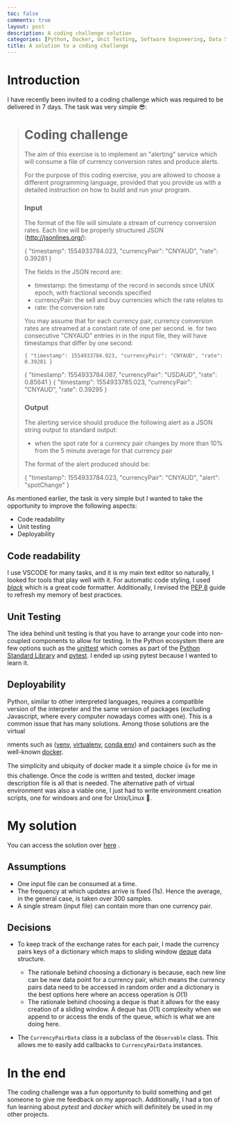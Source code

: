 ```yaml
---
toc: false
comments: true
layout: post
description: A coding challenge solution
categories: [Python, Docker, Unit Testing, Software Engineering, Data Structures, JSON]
title: A solution to a coding challenge
---
```


# Introduction 

I have recently been invited to a coding challenge which was required to be delivered in 7 days. The task was very simple 😎: 



> # Coding challenge
>
> The aim of this exercise is to implement an "alerting" service which will consume a file of currency conversion rates and
> produce alerts.
> 
>For the purpose of this coding exercise, you are allowed to choose a different programming language,
> provided that you provide us with a detailed instruction on how to build and run your program.
> 
> 
>### Input
>
> The format of the file will simulate a stream of currency
>conversion rates. Each line will be properly structured
> JSON (http://jsonlines.org/):
> 
>  { "timestamp": 1554933784.023, "currencyPair": "CNYAUD", "rate": 0.39281 }
>
>    The fields in the JSON record are:
>- timestamp: the timestamp of the record in seconds since UNIX epoch, 
>   with fractional seconds specified
> - currencyPair: the sell and buy currencies which the rate relates to
> - rate: the conversion rate
> 
> You may assume that for each currency pair, currency conversion rates are streamed
>at a constant rate of one per second. ie. for two consecutive "CNYAUD" entries in
> in the input file, they will have timestamps that differ by one second:
> 
>     { "timestamp": 1554933784.023, "currencyPair": "CNYAUD", "rate": 0.39281 }
>    { "timestamp": 1554933784.087, "currencyPair": "USDAUD", "rate": 0.85641 }
>     { "timestamp": 1554933785.023, "currencyPair": "CNYAUD", "rate": 0.39295 }
> 
> ### Output
>
> The alerting service should produce the following alert as a JSON string output to
>standard output:
> 
> - when the spot rate for a currency pair changes by more than 10% from the 5 minute average for that currency pair
> 
>The format of the alert produced should be:
> 
>    { "timestamp": 1554933784.023, "currencyPair": "CNYAUD", "alert": "spotChange" }
> 

As mentioned earlier, the task is very simple but I wanted to take the opportunity to improve the following aspects:

* Code readability
* Unit testing
* Deployability

## Code readability
I use VSCODE for many tasks, and it is my main text editor so naturally, I looked for tools that play well with it. For automatic code styling, I used [*black*](https://github.com/psf/black) which is a great code formatter. Additionally, I revised the [PEP 8](https://www.python.org/dev/peps/pep-0008/) guide to refresh my memory of best practices.

## Unit Testing

The idea behind unit testing is that you have to arrange your code into non-coupled components to allow for testing.  In the Python ecosystem there are few options such as the [unittest](https://docs.python.org/3/library/unittest.html) which comes as part of the [Python Standard Library](https://docs.python.org/3/library/) and [pytest](https://docs.pytest.org/en/6.2.x/). I ended up using pytest because I wanted to learn it.

## Deployability 
Python, similar to other interpreted languages, requires a compatible version of the interpreter and the same version of packages (excluding Javascript, where every computer nowadays comes with one). This is a common issue that has many solutions. Among those solutions are the virtual 

nments such as ([venv](https://docs.python.org/3/library/venv.html), [virtualenv](https://virtualenv.pypa.io/en/latest/), [conda env](https://conda.io/projects/conda/en/latest/user-guide/tasks/manage-environments.html)) and containers such as the well-known [docker](https://www.docker.com/). 

The simplicity and ubiquity of docker made it a simple choice 👍 for me in this challenge. Once the code is written and tested, docker image description file is all that is needed. The alternative path of virtual environment was also a viable one, I just had to write environment creation scripts, one for windows and one for Unix/Linux 🥱. 

# My solution

You can access the solution over [here](https://github.com/waseemwaheed/coding-challenge/tree/main/awcc) .

## Assumptions
* One input file can be consumed at a time.
* The frequency at which updates arrive is fixed (1s). Hence the average, in the general case, is taken over 300 samples.
* A single stream (input file) can contain more than one currency pair.

## Decisions
* To keep track of the exchange rates for each pair, I made the currency pairs keys of a dictionary which maps to sliding window [deque](https://docs.python.org/3/library/collections.html#collections.deque) data structure.
  * The rationale behind choosing a dictionary is because, each new line can be new data point for a currency pair, which means the currency pairs data need to be accessed in random order and a dictionary is the best options here where an access operation is $O(1)$
  * The rationale behind choosing a deque is that it allows for the easy creation of a sliding window. A deque has $O(1)$ complexity when we append to or access the ends of the queue, which is what we are doing here.

* The `CurrencyPairData` class is a subclass of the `Observable` class. This allows me to easily add callbacks to `CurrencyPairData` instances. 


# In the end
The coding challenge was a fun opportunity to build something and get someone to give me feedback on my approach. Additionally, I had a ton of fun learning about *pytest* and *docker* which will definitely be used in my other projects. 

